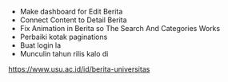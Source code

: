 - Make dashboard for Edit Berita
- Connect Content to Detail Berita
- Fix Animation in Berita so The Search And Categories Works
- Perbaiki kotak paginations
- Buat login la
- Munculin tahun rilis kalo di

https://www.usu.ac.id/id/berita-universitas
